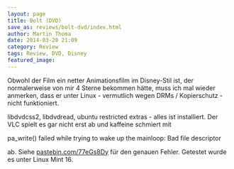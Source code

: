 ```yaml
---
layout: page
title: Bolt (DVD)
save_as: reviews/bolt-dvd/index.html
author: Martin Thoma
date: 2014-03-20 21:09
category: Review
tags: Review, DVD, Disney
featured_image: 
---
```


Obwohl der Film ein netter Animationsfilm im Disney-Stil ist, der normalerweise von mir 4 Sterne bekommen hätte, muss ich mal wieder anmerken, dass er unter Linux - vermutlich wegen DRMs / Kopierschutz - nicht funktioniert.

libdvdcss2, libdvdread, ubuntu restricted extras - alles ist installiert. Der VLC spielt es gar nicht erst ab und kaffeine schmiert mit 

pa_write() failed while trying to wake up the mainloop: Bad file descriptor

ab. Siehe [pastebin.com/77eGs8Dy](http://pastebin.com/77eGs8Dy) für den genauen
Fehler. Getestet wurde es unter Linux Mint 16.